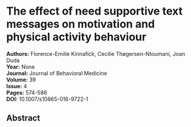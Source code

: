 # The effect of need supportive text messages on motivation and physical activity behaviour

**Authors:** Florence-Emilie Kinnafick, Cecilie Thøgersen-Ntoumani, Joan Duda  
**Year:** None  
**Journal:** Journal of Behavioral Medicine  
**Volume:** 39  
**Issue:** 4  
**Pages:** 574-586  
**DOI:** 10.1007/s10865-016-9722-1  

## Abstract



